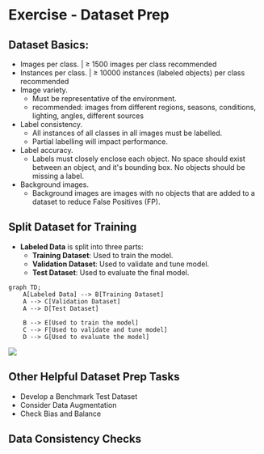# Exercise - Dataset Prep

## Dataset Basics:
- Images per class. | ≥ 1500 images per class recommended
- Instances per class. |  ≥ 10000 instances (labeled objects) per class recommended
- Image variety. 
    - Must be representative of the environment. 
    - recommended: images from different regions, seasons, conditions, lighting, angles, different sources
- Label consistency. 
    - All instances of all classes in all images must be labelled. 
    - Partial labelling will impact performance.
- Label accuracy. 
    - Labels must closely enclose each object. No space should exist between an object, and it's bounding box. No objects should be missing a label.
- Background images. 
    - Background images are images with no objects that are added to a dataset to reduce False Positives (FP).  

## Split Dataset for Training
- **Labeled Data** is split into three parts:
  - **Training Dataset**: Used to train the model.
  - **Validation Dataset**: Used to validate and tune model.
  - **Test Dataset**: Used to evaluate the final model.

```{mermaid}
graph TD;
    A[Labeled Data] --> B[Training Dataset]
    A --> C[Validation Dataset]
    A --> D[Test Dataset]
    
    B --> E[Used to train the model]
    C --> F[Used to validate and tune model]
    D --> G[Used to evaluate the model]
```
![](../01_module/slide_images/slide_38.png)

## Other Helpful Dataset Prep Tasks
- Develop a Benchmark Test Dataset
- Consider Data Augmentation
- Check Bias and Balance

## Data Consistency Checks
